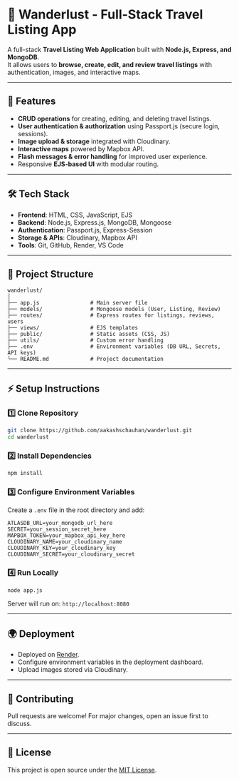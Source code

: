# 🧳 Wanderlust - Full-Stack Travel Listing App

A full-stack **Travel Listing Web Application** built with **Node.js, Express, and MongoDB**.  
It allows users to **browse, create, edit, and review travel listings** with authentication, images, and interactive maps.

---

## 🚀 Features  
- **CRUD operations** for creating, editing, and deleting travel listings.  
- **User authentication & authorization** using Passport.js (secure login, sessions).  
- **Image upload & storage** integrated with Cloudinary.  
- **Interactive maps** powered by Mapbox API.  
- **Flash messages & error handling** for improved user experience.  
- Responsive **EJS-based UI** with modular routing.  

---

## 🛠️ Tech Stack  
- **Frontend**: HTML, CSS, JavaScript, EJS  
- **Backend**: Node.js, Express.js, MongoDB, Mongoose  
- **Authentication**: Passport.js, Express-Session  
- **Storage & APIs**: Cloudinary, Mapbox API  
- **Tools**: Git, GitHub, Render, VS Code  

---

## 📂 Project Structure  
```
wanderlust/
│
├── app.js                # Main server file
├── models/               # Mongoose models (User, Listing, Review)
├── routes/               # Express routes for listings, reviews, users
├── views/                # EJS templates
├── public/               # Static assets (CSS, JS)
├── utils/                # Custom error handling
├── .env                  # Environment variables (DB URL, Secrets, API keys)
└── README.md             # Project documentation
```

---

## ⚡ Setup Instructions  

### 1️⃣ Clone Repository  
```bash
git clone https://github.com/aakashschauhan/wanderlust.git
cd wanderlust
```

### 2️⃣ Install Dependencies  
```bash
npm install
```

### 3️⃣ Configure Environment Variables  
Create a `.env` file in the root directory and add:  
```env
ATLASDB_URL=your_mongodb_url_here
SECRET=your_session_secret_here
MAPBOX_TOKEN=your_mapbox_api_key_here
CLOUDINARY_NAME=your_cloudinary_name
CLOUDINARY_KEY=your_cloudinary_key
CLOUDINARY_SECRET=your_cloudinary_secret
```

### 4️⃣ Run Locally  
```bash
node app.js
```
Server will run on: `http://localhost:8080`  

---

## 🌍 Deployment  
- Deployed on [Render](https://render.com).  
- Configure environment variables in the deployment dashboard.  
- Upload images stored via Cloudinary.  

---

## 🤝 Contributing  
Pull requests are welcome! For major changes, open an issue first to discuss.  

---

## 📜 License  
This project is open source under the [MIT License](LICENSE).  

